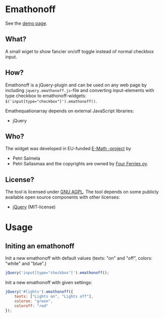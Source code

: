 Emathonoff
==============

See the [demo page](http://e-math.github.io/emathonoff).

What?
-----
A small wiget to show fancier on/off toggle instead of normal checkbox input.

How?
----
Emathonoff is a jQuery-plugin and can be used on any web page
by including `jquery.emathonoff.js`-file and converting input-elements
with type checkbox to emathonoff-widgets: `$('input[type="checkbox"]').emathonoff()`.

Emathequationarray depends on external JavaScript libraries:
* jQuery

Who?
----
The widget was developed in EU-funded [E-Math -project](http://emath.eu) by
* Petri Salmela
* Petri Sallasmaa
and the copyrights are owned by [Four Ferries oy](http://fourferries.fi).

License?
--------
The tool is licensed under [GNU AGPL](http://www.gnu.org/licenses/agpl-3.0.html).
The tool depends on some publicly available open source components with other licenses:
* [jQuery](http://jquery.com) (MIT-license)



Usage
======
Initing an emathonoff
----
Init a new emathonoff with default values (texts: "on" and "off", colors: "white" and "blue".)
```javascript
jQuery('input[type="checkbox"]').emathonoff();
```

Init a new emathonoff with given settings:
```javascript
jQuery('#lights').emathonoff({
    texts: ["Lights on", "Lights off"],
    coloron: "green",
    coloroff: "red"
});
```
